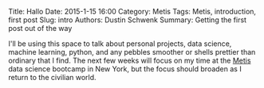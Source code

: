 Title: Hallo
Date: 2015-1-15 16:00
Category: Metis	
Tags: Metis, introduction, first post
Slug: intro
Authors: Dustin Schwenk
Summary: Getting the first post out of the way

I'll be using this space to talk about personal projects, data science, machine learning, python, and any pebbles smoother or shells prettier than ordinary that I find. The next few weeks will focus on my time at the [Metis](http://www.thisismetis.com/) data science bootcamp in New York, but the focus should broaden as I return to the civilian world.

